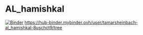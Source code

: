 # AL_hamishkal
[![Binder](https://mybinder.org/badge_logo.svg)](https://mybinder.org/v2/gh/tamarsheinbach/AL_hamishkal/HEAD)
https://hub-binder.mybinder.ovh/user/tamarsheinbach-al_hamishkal-8uschct9/tree
